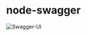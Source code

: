 # node-swagger

![Swagger-UI](https://user-images.githubusercontent.com/63510707/224244130-56dd710f-0d93-4c7e-92ad-8ab6b9761eb7.png)
